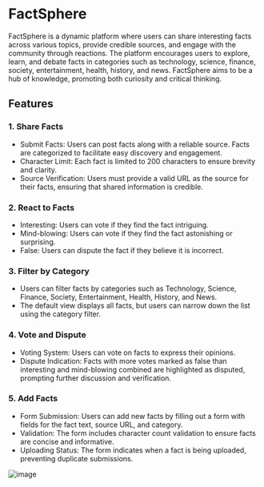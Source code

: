 # FactSphere

FactSphere is a dynamic platform where users can share interesting facts across various topics, provide credible sources, and engage with the community through reactions. The platform encourages users to explore, learn, and debate facts in categories such as technology, science, finance, society, entertainment, health, history, and news. FactSphere aims to be a hub of knowledge, promoting both curiosity and critical thinking.

## Features

### 1. Share Facts
- Submit Facts: Users can post facts along with a reliable source. Facts are categorized to facilitate easy discovery and engagement.
- Character Limit: Each fact is limited to 200 characters to ensure brevity and clarity.
- Source Verification: Users must provide a valid URL as the source for their facts, ensuring that shared information is credible.

### 2. React to Facts
- Interesting: Users can vote if they find the fact intriguing.
- Mind-blowing: Users can vote if they find the fact astonishing or surprising.
- False: Users can dispute the fact if they believe it is incorrect.
  
### 3. Filter by Category
- Users can filter facts by categories such as Technology, Science, Finance, Society, Entertainment, Health, History, and News.
- The default view displays all facts, but users can narrow down the list using the category filter.
  
### 4. Vote and Dispute
- Voting System: Users can vote on facts to express their opinions.
- Dispute Indication: Facts with more votes marked as false than interesting and mind-blowing combined are highlighted as disputed, prompting further discussion and verification.

### 5. Add Facts
- Form Submission: Users can add new facts by filling out a form with fields for the fact text, source URL, and category.
- Validation: The form includes character count validation to ensure facts are concise and informative.
- Uploading Status: The form indicates when a fact is being uploaded, preventing duplicate submissions.


![image](https://github.com/user-attachments/assets/0eae32eb-3cf3-46f0-814f-27de43d52946)
